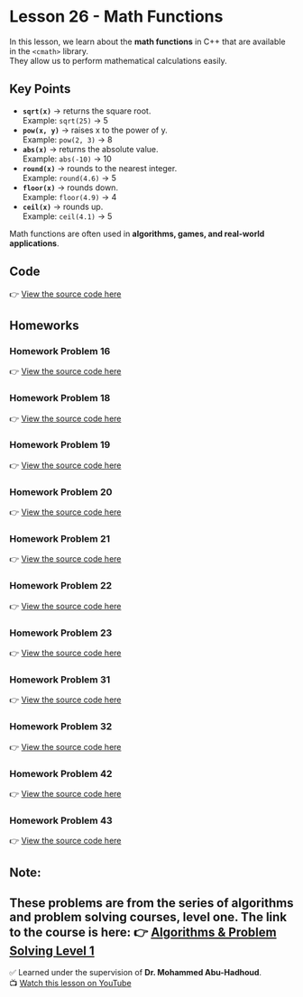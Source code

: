 # Lesson 26 - Math Functions

In this lesson, we learn about the **math functions** in C++ that are available in the `<cmath>` library.  
They allow us to perform mathematical calculations easily.

## Key Points
- **`sqrt(x)`** → returns the square root.  
  Example: `sqrt(25)` → 5
- **`pow(x, y)`** → raises x to the power of y.  
  Example: `pow(2, 3)` → 8
- **`abs(x)`** → returns the absolute value.  
  Example: `abs(-10)` → 10
- **`round(x)`** → rounds to the nearest integer.  
  Example: `round(4.6)` → 5
- **`floor(x)`** → rounds down.  
  Example: `floor(4.9)` → 4
- **`ceil(x)`** → rounds up.  
  Example: `ceil(4.1)` → 5

Math functions are often used in **algorithms, games, and real-world applications**.

## Code
👉 [View the source code here](./Lesson_26_Math%20Function.cpp)

## Homeworks
### Homework Problem 16
👉 [View the source code here](./Homework_Lesson_26_Math%20Function_Problem_16.cpp)
### Homework Problem 18
👉 [View the source code here](./Homework_Lesson_26_Math%20Function_Problem_18.cpp)
### Homework Problem 19
👉 [View the source code here](./Homework_Lesson_26_Math%20Function_Problem_19.cpp)
### Homework Problem 20
👉 [View the source code here](./Homework_Lesson_26_Math%20Function_Problem_20.cpp)
### Homework Problem 21
👉 [View the source code here](./Homework_Lesson_26_Math%20Function_Problem_21.cpp)
### Homework Problem 22
👉 [View the source code here](./Homework_Lesson_26_Math%20Function_Problem_22.cpp)
### Homework Problem 23
👉 [View the source code here](./Homework_Lesson_26_Math%20Function_Problem_23.cpp)
### Homework Problem 31
👉 [View the source code here](./Homework_Lesson_26_Math%20Function_Problem_31.cpp)
### Homework Problem 32
👉 [View the source code here](./Homework_Lesson_26_Math%20Function_Problem_32.cpp)
### Homework Problem 42
👉 [View the source code here](./Homework_Lesson_26_Math%20Function_Problem_42.cpp)
### Homework Problem 43
👉 [View the source code here](./Homework_Lesson_26_Math%20Function_Problem_43.cpp)


## Note:
These problems are from the series of algorithms and problem solving courses, level one. The link to the course is here: 
👉 [Algorithms & Problem Solving Level 1](https://www.youtube.com/playlist?list=PL3X--QIIK-OEUIwbQU79V76RHelBUQKiz)
---

✅ Learned under the supervision of **Dr. Mohammed Abu-Hadhoud**.  
📺 [Watch this lesson on YouTube](https://www.youtube.com/watch?v=GCo-7JTTtpw&list=PL3X--QIIK-OFIRbOHbOXbcfSAvw198lUy&index=32&pp=iAQB)